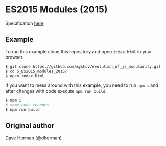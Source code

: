 # ES2015 Modules (2015)

Specification [here](http://www.ecma-international.org/ecma-262/6.0/#sec-modules)

## Example

To run this example clone this repository and open `index.html` in your browser.

```bash
$ git clone https://github.com/myshov/evolution_of_js_modularity.git
$ cd 5_ES2015_modules_2015/
$ open index.html
```
If you want to mess around with this example, you need to run `npm i` and after changes with code execute `npm run build`.

```bash
$ npm i
# some code changes
$ npm run build
```

## Original author

Dave Herman (@dherman)
